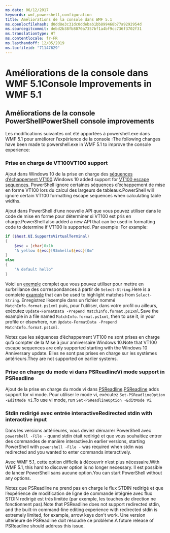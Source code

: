 ```yaml
---
ms.date: 06/12/2017
keywords: wmf,powershell,configuration
title: Améliorations de la console dans WMF 5.1
ms.openlocfilehash: d0dd8e3c31dc0ddebab1bb899468b77a9292954d
ms.sourcegitcommit: debd2b38fb8070a7357bf1a4bf9cc736f3702f31
ms.translationtype: HT
ms.contentlocale: fr-FR
ms.lasthandoff: 12/05/2019
ms.locfileid: "71147629"
---
```

# <a name="console-improvements-in-wmf-51"></a><span data-ttu-id="f5810-103">Améliorations de la console dans WMF 5.1</span><span class="sxs-lookup"><span data-stu-id="f5810-103">Console Improvements in WMF 5.1</span></span>

## <a name="powershell-console-improvements"></a><span data-ttu-id="f5810-104">Améliorations de la console PowerShell</span><span class="sxs-lookup"><span data-stu-id="f5810-104">PowerShell console improvements</span></span>

<span data-ttu-id="f5810-105">Les modifications suivantes ont été apportées à powershell.exe dans WMF 5.1 pour améliorer l’expérience de la console :</span><span class="sxs-lookup"><span data-stu-id="f5810-105">The following changes have been made to powershell.exe in WMF 5.1 to improve the console experience:</span></span>

### <a name="vt100-support"></a><span data-ttu-id="f5810-106">Prise en charge de VT100</span><span class="sxs-lookup"><span data-stu-id="f5810-106">VT100 support</span></span>

<span data-ttu-id="f5810-107">Ajout dans Windows 10 de la prise en charge des [séquences d’échappement VT100](/windows/console/console-virtual-terminal-sequences).</span><span class="sxs-lookup"><span data-stu-id="f5810-107">Windows 10 added support for [VT100 escape sequences](/windows/console/console-virtual-terminal-sequences).</span></span>
<span data-ttu-id="f5810-108">PowerShell ignore certaines séquences d’échappement de mise en forme VT100 lors du calcul des largeurs de tableaux.</span><span class="sxs-lookup"><span data-stu-id="f5810-108">PowerShell will ignore certain VT100 formatting escape sequences when calculating table widths.</span></span>

<span data-ttu-id="f5810-109">Ajout dans PowerShell d’une nouvelle API que vous pouvez utiliser dans le code de mise en forme pour déterminer si VT100 est pris en charge.</span><span class="sxs-lookup"><span data-stu-id="f5810-109">PowerShell also added a new API that can be used in formatting code to determine if VT100 is supported.</span></span> <span data-ttu-id="f5810-110">Par exemple :</span><span class="sxs-lookup"><span data-stu-id="f5810-110">For example:</span></span>

```powershell
if ($host.UI.SupportsVirtualTerminal)
{
    $esc = [char]0x1b
    "A yellow ${esc}[93mhello${esc}[0m"
}
else
{
    "A default hello"
}
```

<span data-ttu-id="f5810-111">Voici un [exemple](https://gist.github.com/lzybkr/dcb973dccd54900b67783c48083c28f7) complet que vous pouvez utiliser pour mettre en surbrillance des correspondances à partir de `Select-String`.</span><span class="sxs-lookup"><span data-stu-id="f5810-111">Here is a complete [example](https://gist.github.com/lzybkr/dcb973dccd54900b67783c48083c28f7) that can be used to highlight matches from `Select-String`.</span></span> <span data-ttu-id="f5810-112">Enregistrez l’exemple dans un fichier nommé `MatchInfo.format.ps1xml` puis, pour l’utiliser, dans votre profil ou ailleurs, exécutez `Update-FormatData -Prepend MatchInfo.format.ps1xml`.</span><span class="sxs-lookup"><span data-stu-id="f5810-112">Save the example in a file named `MatchInfo.format.ps1xml`, then to use it, in your profile or elsewhere, run `Update-FormatData -Prepend MatchInfo.format.ps1xml`.</span></span>

<span data-ttu-id="f5810-113">Notez que les séquences d’échappement VT100 ne sont prises en charge qu’à compter de la Mise à jour anniversaire Windows 10.</span><span class="sxs-lookup"><span data-stu-id="f5810-113">Note that VT100 escape sequences are only supported starting with the Windows 10 Anniversary update.</span></span>
<span data-ttu-id="f5810-114">Elles ne sont pas prises en charge sur les systèmes antérieurs.</span><span class="sxs-lookup"><span data-stu-id="f5810-114">They are not supported on earlier systems.</span></span>

### <a name="vi-mode-support-in-psreadline"></a><span data-ttu-id="f5810-115">Prise en charge du mode vi dans PSReadline</span><span class="sxs-lookup"><span data-stu-id="f5810-115">Vi mode support in PSReadline</span></span>

<span data-ttu-id="f5810-116">Ajout de la prise en charge du mode vi dans [PSReadline](https://github.com/PowerShell/PSReadLine).</span><span class="sxs-lookup"><span data-stu-id="f5810-116">[PSReadline](https://github.com/PowerShell/PSReadLine) adds support for vi mode.</span></span> <span data-ttu-id="f5810-117">Pour utiliser le mode vi, exécutez `Set-PSReadlineOption -EditMode Vi`.</span><span class="sxs-lookup"><span data-stu-id="f5810-117">To use vi mode, run `Set-PSReadlineOption -EditMode Vi`.</span></span>

### <a name="redirected-stdin-with-interactive-input"></a><span data-ttu-id="f5810-118">Stdin redirigé avec entrée interactive</span><span class="sxs-lookup"><span data-stu-id="f5810-118">Redirected stdin with interactive input</span></span>

<span data-ttu-id="f5810-119">Dans les versions antérieures, vous deviez démarrer PowerShell avec `powershell -File -` quand stdin était redirigé et que vous souhaitiez entrer des commandes de manière interactive.</span><span class="sxs-lookup"><span data-stu-id="f5810-119">In earlier versions, starting PowerShell with `powershell -File -` was required when stdin was redirected and you wanted to enter commands interactively.</span></span>

<span data-ttu-id="f5810-120">Avec WMF 5.1, cette option difficile à découvrir n’est plus nécessaire.</span><span class="sxs-lookup"><span data-stu-id="f5810-120">With WMF 5.1, this hard to discover option is no longer necessary.</span></span> <span data-ttu-id="f5810-121">Il est possible de lancer PowerShell sans aucune option.</span><span class="sxs-lookup"><span data-stu-id="f5810-121">You can start PowerShell without any options.</span></span>

<span data-ttu-id="f5810-122">Notez que PSReadline ne prend pas en charge le flux STDIN redirigé et que l’expérience de modification de ligne de commande intégrée avec flux STDIN redirigé est très limitée (par exemple, les touches de direction ne fonctionnent pas).</span><span class="sxs-lookup"><span data-stu-id="f5810-122">Note that PSReadline does not support redirected stdin, and the built-in command-line editing experience with redirected stdin is extremely limited, for example, arrow keys don't work.</span></span> <span data-ttu-id="f5810-123">Une version ultérieure de PSReadline doit résoudre ce problème.</span><span class="sxs-lookup"><span data-stu-id="f5810-123">A future release of PSReadline should address this issue.</span></span>